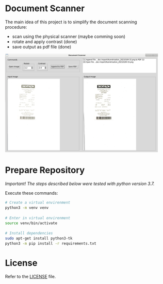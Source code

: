 # Document Scanner

The main idea of this project is to simplify the document scanning procedure:
- scan using the physical scanner (maybe comming soon)
- rotate and apply contrast (done)
- save output as pdf file (done)

![image](screenshot.png)

# Prepare Repository

*Important! The steps described below were tested with python version 3.7.*

Execute these commands:
```sh 
# Create a virtual envirenment
python3 -m venv venv

# Enter in virtual envirenment
source venv/bin/activate

# Install dependencies
sudo apt-get install python3-tk
python3 -m pip install -r requirements.txt
```

# License

Refer to the [LICENSE](LICENSE) file.
